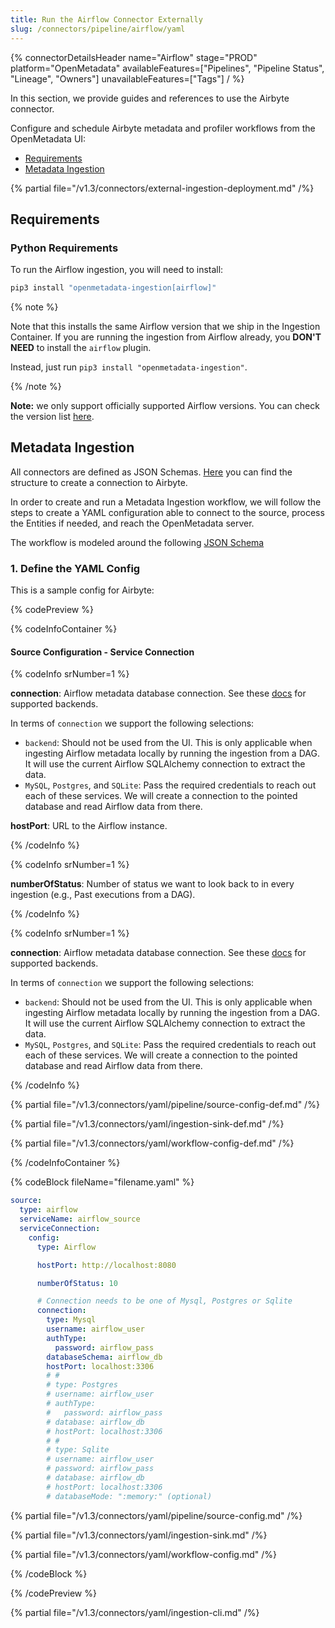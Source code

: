 ```yaml
---
title: Run the Airflow Connector Externally
slug: /connectors/pipeline/airflow/yaml
---
```


{% connectorDetailsHeader
name="Airflow"
stage="PROD"
platform="OpenMetadata"
availableFeatures=["Pipelines", "Pipeline Status", "Lineage", "Owners"]
unavailableFeatures=["Tags"]
/ %}

In this section, we provide guides and references to use the Airbyte connector.

Configure and schedule Airbyte metadata and profiler workflows from the OpenMetadata UI:

- [Requirements](#requirements)
- [Metadata Ingestion](#metadata-ingestion)

{% partial file="/v1.3/connectors/external-ingestion-deployment.md" /%}

## Requirements

### Python Requirements

To run the Airflow ingestion, you will need to install:

```bash
pip3 install "openmetadata-ingestion[airflow]"
```

{% note %}

Note that this installs the same Airflow version that we ship in the Ingestion Container. If you are running
the ingestion from Airflow already, you **DON'T NEED** to install the `airflow` plugin.

Instead, just run `pip3 install "openmetadata-ingestion"`.

{% /note %}


**Note:** we only support officially supported Airflow versions. You can check the version list [here](https://airflow.apache.org/docs/apache-airflow/stable/installation/supported-versions.html).

## Metadata Ingestion

All connectors are defined as JSON Schemas.
[Here](https://github.com/open-metadata/OpenMetadata/blob/main/openmetadata-spec/src/main/resources/json/schema/entity/services/connections/pipeline/airbyteConnection.json)
you can find the structure to create a connection to Airbyte.

In order to create and run a Metadata Ingestion workflow, we will follow
the steps to create a YAML configuration able to connect to the source,
process the Entities if needed, and reach the OpenMetadata server.

The workflow is modeled around the following
[JSON Schema](https://github.com/open-metadata/OpenMetadata/blob/main/openmetadata-spec/src/main/resources/json/schema/metadataIngestion/workflow.json)

### 1. Define the YAML Config

This is a sample config for Airbyte:

{% codePreview %}

{% codeInfoContainer %}

#### Source Configuration - Service Connection

{% codeInfo srNumber=1 %}

**connection**: Airflow metadata database connection. See
  these [docs](https://airflow.apache.org/docs/apache-airflow/stable/howto/set-up-database.html)
  for supported backends.

In terms of `connection` we support the following selections:

- `backend`: Should not be used from the UI. This is only applicable when ingesting Airflow metadata locally by running
  the ingestion from a DAG. It will use the current Airflow SQLAlchemy connection to extract the data.
- `MySQL`, `Postgres`, and `SQLite`: Pass the required credentials to reach out each of these services. We will
  create a connection to the pointed database and read Airflow data from there.

**hostPort**: URL to the Airflow instance.


{% /codeInfo %}

{% codeInfo srNumber=1 %}

**numberOfStatus**: Number of status we want to look back to in every ingestion (e.g., Past executions from a DAG).



{% /codeInfo %}

{% codeInfo srNumber=1 %}

**connection**: Airflow metadata database connection. See
  these [docs](https://airflow.apache.org/docs/apache-airflow/stable/howto/set-up-database.html)
  for supported backends.

In terms of `connection` we support the following selections:

- `backend`: Should not be used from the UI. This is only applicable when ingesting Airflow metadata locally by running
  the ingestion from a DAG. It will use the current Airflow SQLAlchemy connection to extract the data.
- `MySQL`, `Postgres`, and `SQLite`: Pass the required credentials to reach out each of these services. We will
  create a connection to the pointed database and read Airflow data from there.

{% /codeInfo %}

{% partial file="/v1.3/connectors/yaml/pipeline/source-config-def.md" /%}

{% partial file="/v1.3/connectors/yaml/ingestion-sink-def.md" /%}

{% partial file="/v1.3/connectors/yaml/workflow-config-def.md" /%}

{% /codeInfoContainer %}

{% codeBlock fileName="filename.yaml" %}

```yaml
source:
  type: airflow
  serviceName: airflow_source
  serviceConnection:
    config:
      type: Airflow
```
```yaml {% srNumber=6 %}
      hostPort: http://localhost:8080
```
```yaml {% srNumber=6 %}
      numberOfStatus: 10
```
```yaml {% srNumber=6 %}
      # Connection needs to be one of Mysql, Postgres or Sqlite
      connection:
        type: Mysql
        username: airflow_user
        authType:
          password: airflow_pass
        databaseSchema: airflow_db
        hostPort: localhost:3306
        # #
        # type: Postgres
        # username: airflow_user
        # authType:
        #   password: airflow_pass
        # database: airflow_db
        # hostPort: localhost:3306
        # #
        # type: Sqlite
        # username: airflow_user
        # password: airflow_pass
        # database: airflow_db
        # hostPort: localhost:3306
        # databaseMode: ":memory:" (optional)
```

{% partial file="/v1.3/connectors/yaml/pipeline/source-config.md" /%}

{% partial file="/v1.3/connectors/yaml/ingestion-sink.md" /%}

{% partial file="/v1.3/connectors/yaml/workflow-config.md" /%}

{% /codeBlock %}

{% /codePreview %}

{% partial file="/v1.3/connectors/yaml/ingestion-cli.md" /%}

